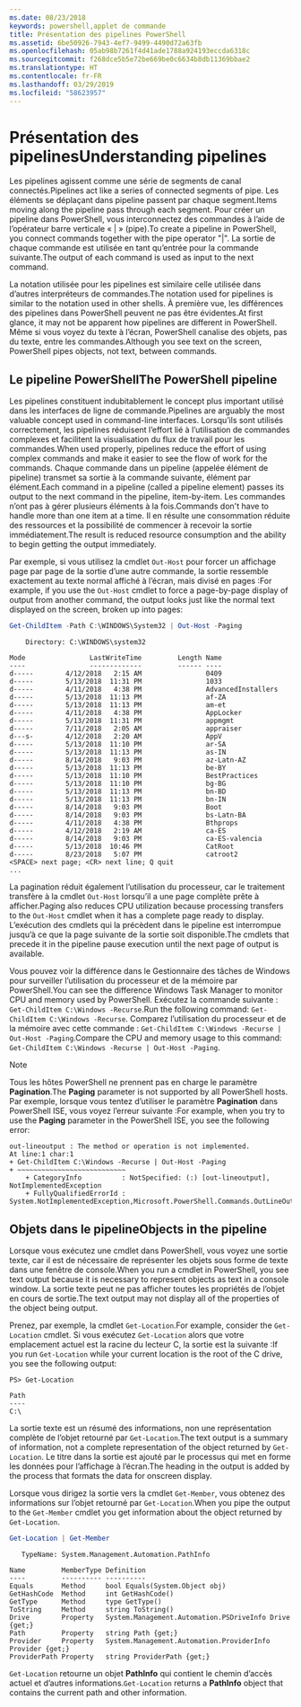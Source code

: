 ```yaml
---
ms.date: 08/23/2018
keywords: powershell,applet de commande
title: Présentation des pipelines PowerShell
ms.assetid: 6be50926-7943-4ef7-9499-4490d72a63fb
ms.openlocfilehash: 05ab98b7261f4d41ade1788a924193eccda6318c
ms.sourcegitcommit: f268dce5b5e72be669be0c6634b8db11369bbae2
ms.translationtype: HT
ms.contentlocale: fr-FR
ms.lasthandoff: 03/29/2019
ms.locfileid: "58623957"
---
```

# <a name="understanding-pipelines"></a><span data-ttu-id="29749-103">Présentation des pipelines</span><span class="sxs-lookup"><span data-stu-id="29749-103">Understanding pipelines</span></span>

<span data-ttu-id="29749-104">Les pipelines agissent comme une série de segments de canal connectés.</span><span class="sxs-lookup"><span data-stu-id="29749-104">Pipelines act like a series of connected segments of pipe.</span></span> <span data-ttu-id="29749-105">Les éléments se déplaçant dans pipeline passent par chaque segment.</span><span class="sxs-lookup"><span data-stu-id="29749-105">Items moving along the pipeline pass through each segment.</span></span> <span data-ttu-id="29749-106">Pour créer un pipeline dans PowerShell, vous interconnectez des commandes à l’aide de l’opérateur barre verticale « | » (pipe).</span><span class="sxs-lookup"><span data-stu-id="29749-106">To create a pipeline in PowerShell, you connect commands together with the pipe operator "|".</span></span> <span data-ttu-id="29749-107">La sortie de chaque commande est utilisée en tant qu’entrée pour la commande suivante.</span><span class="sxs-lookup"><span data-stu-id="29749-107">The output of each command is used as input to the next command.</span></span>

<span data-ttu-id="29749-108">La notation utilisée pour les pipelines est similaire celle utilisée dans d’autres interpréteurs de commandes.</span><span class="sxs-lookup"><span data-stu-id="29749-108">The notation used for pipelines is similar to the notation used in other shells.</span></span> <span data-ttu-id="29749-109">À première vue, les différences des pipelines dans PowerShell peuvent ne pas être évidentes.</span><span class="sxs-lookup"><span data-stu-id="29749-109">At first glance, it may not be apparent how pipelines are different in PowerShell.</span></span> <span data-ttu-id="29749-110">Même si vous voyez du texte à l’écran, PowerShell canalise des objets, pas du texte, entre les commandes.</span><span class="sxs-lookup"><span data-stu-id="29749-110">Although you see text on the screen, PowerShell pipes objects, not text, between commands.</span></span>

## <a name="the-powershell-pipeline"></a><span data-ttu-id="29749-111">Le pipeline PowerShell</span><span class="sxs-lookup"><span data-stu-id="29749-111">The PowerShell pipeline</span></span>

<span data-ttu-id="29749-112">Les pipelines constituent indubitablement le concept plus important utilisé dans les interfaces de ligne de commande.</span><span class="sxs-lookup"><span data-stu-id="29749-112">Pipelines are arguably the most valuable concept used in command-line interfaces.</span></span> <span data-ttu-id="29749-113">Lorsqu’ils sont utilisés correctement, les pipelines réduisent l’effort lié à l’utilisation de commandes complexes et facilitent la visualisation du flux de travail pour les commandes.</span><span class="sxs-lookup"><span data-stu-id="29749-113">When used properly, pipelines reduce the effort of using complex commands and make it easier to see the flow of work for the commands.</span></span> <span data-ttu-id="29749-114">Chaque commande dans un pipeline (appelée élément de pipeline) transmet sa sortie à la commande suivante, élément par élément.</span><span class="sxs-lookup"><span data-stu-id="29749-114">Each command in a pipeline (called a pipeline element) passes its output to the next command in the pipeline, item-by-item.</span></span> <span data-ttu-id="29749-115">Les commandes n’ont pas à gérer plusieurs éléments à la fois.</span><span class="sxs-lookup"><span data-stu-id="29749-115">Commands don't have to handle more than one item at a time.</span></span> <span data-ttu-id="29749-116">Il en résulte une consommation réduite des ressources et la possibilité de commencer à recevoir la sortie immédiatement.</span><span class="sxs-lookup"><span data-stu-id="29749-116">The result is reduced resource consumption and the ability to begin getting the output immediately.</span></span>

<span data-ttu-id="29749-117">Par exemple, si vous utilisez la cmdlet `Out-Host` pour forcer un affichage page par page de la sortie d’une autre commande, la sortie ressemble exactement au texte normal affiché à l’écran, mais divisé en pages :</span><span class="sxs-lookup"><span data-stu-id="29749-117">For example, if you use the `Out-Host` cmdlet to force a page-by-page display of output from another command, the output looks just like the normal text displayed on the screen, broken up into pages:</span></span>

```powershell
Get-ChildItem -Path C:\WINDOWS\System32 | Out-Host -Paging
```

```Output
    Directory: C:\WINDOWS\system32

Mode                LastWriteTime         Length Name
----                -------------         ------ ----
d-----        4/12/2018   2:15 AM                0409
d-----        5/13/2018  11:31 PM                1033
d-----        4/11/2018   4:38 PM                AdvancedInstallers
d-----        5/13/2018  11:13 PM                af-ZA
d-----        5/13/2018  11:13 PM                am-et
d-----        4/11/2018   4:38 PM                AppLocker
d-----        5/13/2018  11:31 PM                appmgmt
d-----        7/11/2018   2:05 AM                appraiser
d---s-        4/12/2018   2:20 AM                AppV
d-----        5/13/2018  11:10 PM                ar-SA
d-----        5/13/2018  11:13 PM                as-IN
d-----        8/14/2018   9:03 PM                az-Latn-AZ
d-----        5/13/2018  11:13 PM                be-BY
d-----        5/13/2018  11:10 PM                BestPractices
d-----        5/13/2018  11:10 PM                bg-BG
d-----        5/13/2018  11:13 PM                bn-BD
d-----        5/13/2018  11:13 PM                bn-IN
d-----        8/14/2018   9:03 PM                Boot
d-----        8/14/2018   9:03 PM                bs-Latn-BA
d-----        4/11/2018   4:38 PM                Bthprops
d-----        4/12/2018   2:19 AM                ca-ES
d-----        8/14/2018   9:03 PM                ca-ES-valencia
d-----        5/13/2018  10:46 PM                CatRoot
d-----        8/23/2018   5:07 PM                catroot2
<SPACE> next page; <CR> next line; Q quit
...
```

<span data-ttu-id="29749-118">La pagination réduit également l’utilisation du processeur, car le traitement transfère à la cmdlet `Out-Host` lorsqu’il a une page complète prête à afficher.</span><span class="sxs-lookup"><span data-stu-id="29749-118">Paging also reduces CPU utilization because processing transfers to the `Out-Host` cmdlet when it has a complete page ready to display.</span></span> <span data-ttu-id="29749-119">L’exécution des cmdlets qui la précèdent dans le pipeline est interrompue jusqu’à ce que la page suivante de la sortie soit disponible.</span><span class="sxs-lookup"><span data-stu-id="29749-119">The cmdlets that precede it in the pipeline pause execution until the next page of output is available.</span></span>

<span data-ttu-id="29749-120">Vous pouvez voir la différence dans le Gestionnaire des tâches de Windows pour surveiller l’utilisation du processeur et de la mémoire par PowerShell.</span><span class="sxs-lookup"><span data-stu-id="29749-120">You can see the difference Windows Task Manager to monitor CPU and memory used by PowerShell.</span></span> <span data-ttu-id="29749-121">Exécutez la commande suivante : `Get-ChildItem C:\Windows -Recurse`.</span><span class="sxs-lookup"><span data-stu-id="29749-121">Run the following command: `Get-ChildItem C:\Windows -Recurse`.</span></span> <span data-ttu-id="29749-122">Comparez l’utilisation du processeur et de la mémoire avec cette commande : `Get-ChildItem C:\Windows -Recurse | Out-Host -Paging`.</span><span class="sxs-lookup"><span data-stu-id="29749-122">Compare the CPU and memory usage to this command: `Get-ChildItem C:\Windows -Recurse | Out-Host -Paging`.</span></span>

> [!NOTE]
> <span data-ttu-id="29749-123">Tous les hôtes PowerShell ne prennent pas en charge le paramètre **Pagination**.</span><span class="sxs-lookup"><span data-stu-id="29749-123">The **Paging** parameter is not supported by all PowerShell hosts.</span></span> <span data-ttu-id="29749-124">Par exemple, lorsque vous tentez d’utiliser le paramètre **Pagination** dans PowerShell ISE, vous voyez l’erreur suivante :</span><span class="sxs-lookup"><span data-stu-id="29749-124">For example, when you try to use the **Paging** parameter in the PowerShell ISE, you see the following error:</span></span>
>
> ```Output
> out-lineoutput : The method or operation is not implemented.
> At line:1 char:1
> + Get-ChildItem C:\Windows -Recurse | Out-Host -Paging
> + ~~~~~~~~~~~~~~~~~~~~~~~~~~~
>     + CategoryInfo          : NotSpecified: (:) [out-lineoutput], NotImplementedException
>     + FullyQualifiedErrorId : System.NotImplementedException,Microsoft.PowerShell.Commands.OutLineOutputCommand
> ```

## <a name="objects-in-the-pipeline"></a><span data-ttu-id="29749-125">Objets dans le pipeline</span><span class="sxs-lookup"><span data-stu-id="29749-125">Objects in the pipeline</span></span>

<span data-ttu-id="29749-126">Lorsque vous exécutez une cmdlet dans PowerShell, vous voyez une sortie texte, car il est de nécessaire de représenter les objets sous forme de texte dans une fenêtre de console.</span><span class="sxs-lookup"><span data-stu-id="29749-126">When you run a cmdlet in PowerShell, you see text output because it is necessary to represent objects as text in a console window.</span></span> <span data-ttu-id="29749-127">La sortie texte peut ne pas afficher toutes les propriétés de l’objet en cours de sortie.</span><span class="sxs-lookup"><span data-stu-id="29749-127">The text output may not display all of the properties of the object being output.</span></span>

<span data-ttu-id="29749-128">Prenez, par exemple, la cmdlet `Get-Location`.</span><span class="sxs-lookup"><span data-stu-id="29749-128">For example, consider the `Get-Location` cmdlet.</span></span> <span data-ttu-id="29749-129">Si vous exécutez `Get-Location` alors que votre emplacement actuel est la racine du lecteur C, la sortie est la suivante :</span><span class="sxs-lookup"><span data-stu-id="29749-129">If you run `Get-Location` while your current location is the root of the C drive, you see the following output:</span></span>

```
PS> Get-Location

Path
----
C:\
```

<span data-ttu-id="29749-130">La sortie texte est un résumé des informations, non une représentation complète de l’objet retourné par `Get-Location`.</span><span class="sxs-lookup"><span data-stu-id="29749-130">The text output is a summary of information, not a complete representation of the object returned by `Get-Location`.</span></span> <span data-ttu-id="29749-131">Le titre dans la sortie est ajouté par le processus qui met en forme les données pour l’affichage à l’écran.</span><span class="sxs-lookup"><span data-stu-id="29749-131">The heading in the output is added by the process that formats the data for onscreen display.</span></span>

<span data-ttu-id="29749-132">Lorsque vous dirigez la sortie vers la cmdlet `Get-Member`, vous obtenez des informations sur l’objet retourné par `Get-Location`.</span><span class="sxs-lookup"><span data-stu-id="29749-132">When you pipe the output to the `Get-Member` cmdlet you get information about the object returned by `Get-Location`.</span></span>

```powershell
Get-Location | Get-Member
```

```Output
   TypeName: System.Management.Automation.PathInfo

Name         MemberType Definition
----         ---------- ----------
Equals       Method     bool Equals(System.Object obj)
GetHashCode  Method     int GetHashCode()
GetType      Method     type GetType()
ToString     Method     string ToString()
Drive        Property   System.Management.Automation.PSDriveInfo Drive {get;}
Path         Property   string Path {get;}
Provider     Property   System.Management.Automation.ProviderInfo Provider {get;}
ProviderPath Property   string ProviderPath {get;}
```

<span data-ttu-id="29749-133">`Get-Location` retourne un objet **PathInfo** qui contient le chemin d’accès actuel et d’autres informations.</span><span class="sxs-lookup"><span data-stu-id="29749-133">`Get-Location` returns a **PathInfo** object that contains the current path and other information.</span></span>
